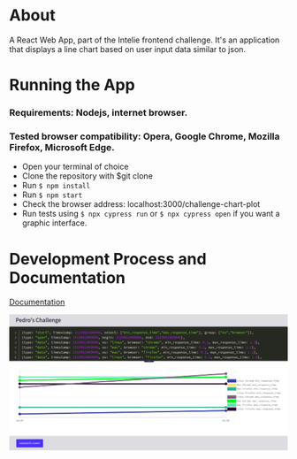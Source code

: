 # About

A React Web App, part of the Intelie frontend challenge. It's an application that displays a line chart based on user input data similar to json.

# Running the App

### Requirements: Nodejs, internet browser.

### Tested browser compatibility: Opera, Google Chrome, Mozilla Firefox, Microsoft Edge.

- Open your terminal of choice
- Clone the repository with $git clone
- Run `$ npm install`
- Run `$ npm start`
- Check the browser address: localhost:3000/challenge-chart-plot
- Run tests using `$ npx cypress run` or `$ npx cypress open` if you want a graphic interface.

# Development Process and Documentation

[Documentation](https://docs.google.com/document/d/1Wzf1_pkbF6JB1XYYHdhcVrTJvzR50O2QlcdjnFK5WWI/edit?usp=sharing)

![App Thumbnail](./src/assets/images/thumb.png)
